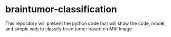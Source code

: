 # braintumor-classification
This repository will present the python code that will show the code, model, and simple web to classify brain tumor based on MRI Image.
